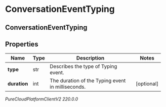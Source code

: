 # ConversationEventTyping

## ConversationEventTyping

## Properties

|Name | Type | Description | Notes|
|------------ | ------------- | ------------- | -------------|
| **type** | str | Describes the type of Typing event. | |
| **duration** | int | The duration of the Typing event in milliseconds. | [optional] |



_PureCloudPlatformClientV2 220.0.0_
